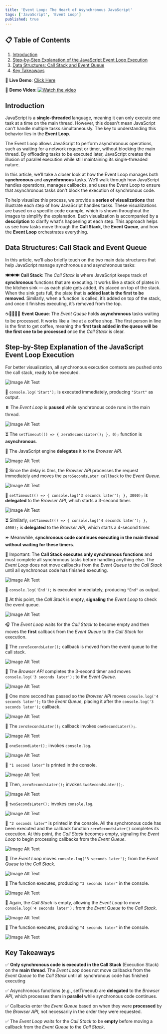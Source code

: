 ```yaml
---
title: 'Event Loop: The Heart of Asynchronous JavaScript'
tags: ['JavaScript', 'Event Loop']
published: true
---
```


## 📋 Table of Contents

1. [Introduction](#introduction)
2. [Step-by-Step Explanation of the JavaScript Event Loop Execution](#step-by-step-explanation-of-the-javascript-event-loop-execution)
3. [Data Structures: Call Stack and Event Queue](#data-structures-call-stack-and-event-queue)
4. [Key Takeaways](#key-takeaways)

🔗 **Live Demo**: [Click Here](https://beatrisilieva.github.io/event-loop)

🎥 **Demo Video**:
[![Watch the video](https://img.youtube.com/vi/LX0Mky7DvFc/maxresdefault.jpg)](https://www.youtube.com/watch?v=LX0Mky7DvFc)

## Introduction

JavaScript is a **single-threaded** language, meaning it can only execute one task at a time on the main thread. However, this doesn't mean JavaScript can't handle multiple tasks simultaneously. The key to understanding this behavior lies in the **Event Loop**.

The Event Loop allows JavaScript to perform asynchronous operations, such as waiting for a network request or timer, without blocking the main thread. By offloading tasks to be executed later, JavaScript creates the illusion of parallel execution while still maintaining its single-threaded nature.

In this article, we’ll take a closer look at how the Event Loop manages both **synchronous** and **asynchronous** tasks. We’ll walk through how JavaScript handles operations, manages callbacks, and uses the Event Loop to ensure that asynchronous tasks don't block the execution of synchronous code.

To help visualize this process, we provide a **series of visualizations** that illustrate each step of how JavaScript handles tasks. These visualizations are based on a specific code example, which is shown throughout the images to simplify the explanation. Each visualization is accompanied by a **description** to clarify what's happening at each step. This approach helps us see how tasks move through the **Call Stack**, the **Event Queue**, and how the **Event Loop** orchestrates everything.

## Data Structures: Call Stack and Event Queue

In this article, we’ll also briefly touch on the two main data structures that help JavaScript manage synchronous and asynchronous tasks:

🍽️🍽️🍽️ **Call Stack**: The _Call Stack_ is where JavaScript keeps track of **synchronous** functions that are executing. It works like a stack of plates in the kitchen sink — as each plate gets added, it’s placed on top of the stack. When the sink gets full, the plate that is **added last is the first to be removed**. Similarly, when a function is called, it’s added on top of the stack, and once it finishes executing, it’s removed from the top.

☕🚶‍♂️🚶‍♀️ **Event Queue**: The _Event Queue_ holds **asynchronous** tasks waiting to be processed. It works like a line at a coffee shop. The first person in line is the first to get coffee, meaning the **first task added in the queue will be the first one to be processed** once the _Call Stack_ is clear.

## Step-by-Step Explanation of the JavaScript Event Loop Execution

For better visualization, all synchronous execution contexts are pushed onto the call stack, ready to be executed.

![Image Alt Text](https://res.cloudinary.com/deztgvefu/image/upload/v1742224154/event-loop-images/1_sx5d55.png)

🚀 `console.log('Start');` is executed immediately, producing `"Start"` as output.

⏸️ The _Event Loop_ is **paused** while synchronous code runs in the main thread.

![Image Alt Text](https://res.cloudinary.com/deztgvefu/image/upload/v1742224154/event-loop-images/2_lrd6xk.png)

⏳ The `setTimeout(() => { zeroSecondsLater(); }, 0);` function is **asynchronous**.

🔄 The JavaScript engine **delegates** it to the _Browser API_.

![Image Alt Text](https://res.cloudinary.com/deztgvefu/image/upload/v1742224155/event-loop-images/3_k4gghd.png)

📩 Since the delay is 0ms, the _Browser API_ processes the request immediately and moves the `zeroSecondsLater callback` to the _Event Queue_.

![Image Alt Text](https://res.cloudinary.com/deztgvefu/image/upload/v1742224154/event-loop-images/4_skuq3q.png)

🔄 `setTimeout(() => { console.log('3 seconds later'); }, 3000);` is **delegated** to the _Browser API_, which starts a 3-second timer.

![Image Alt Text](https://res.cloudinary.com/deztgvefu/image/upload/v1742224153/event-loop-images/6_etrcce.png)

⏳ Similarly, `setTimeout(() => { console.log('4 seconds later'); }, 4000);` is **delegated** to the _Browser API_, which starts a 4-second timer.

⏩ Meanwhile, **synchronous code continues executing in the main thread without waiting for these timers**.

🛑 Important: The **Call Stack executes only synchronous functions** and must complete all synchronous tasks before handling anything else. The _Event Loop_ does not move callbacks from the _Event Queue_ to the _Call Stack_ until all synchronous code has finished executing.

![Image Alt Text](https://res.cloudinary.com/deztgvefu/image/upload/v1742224154/event-loop-images/7_o4fli9.png)

🚀 `console.log('End');` is executed immediately, producing `"End"` as output.

👀 At this point, the _Call Stack_ is empty, **signaling** the _Event Loop_ to check the event queue.

![Image Alt Text](https://res.cloudinary.com/deztgvefu/image/upload/v1742224151/event-loop-images/8_r4vfdp.png)

🎧 The _Event Loop_ waits for the _Call Stack_ to become empty and then moves the **first** callback from the _Event Queue_ to the _Call Stack_ for execution.

🔁 The `zeroSecondsLater();` callback is moved from the event queue to the call stack.

![Image Alt Text](https://res.cloudinary.com/deztgvefu/image/upload/v1742224152/event-loop-images/9_nnfwai.png)

📩 The _Browser API_ completes the 3-second timer and moves `console.log('3 seconds later');` to the _Event Queue_.

![Image Alt Text](https://res.cloudinary.com/deztgvefu/image/upload/v1742224153/event-loop-images/10_qgrxos.png)

📩 One more second has passed so the _Browser API_ moves `console.log('4 seconds later');` to the _Event Queue_, placing it after the `console.log('3 seconds later');` callback.

![Image Alt Text](https://res.cloudinary.com/deztgvefu/image/upload/v1742224153/event-loop-images/11_al93ze.png)

🔄 The `zeroSecondsLater();` callback invokes `oneSecondLater();`.

![Image Alt Text](https://res.cloudinary.com/deztgvefu/image/upload/v1742224152/event-loop-images/12_ipmhxg.png)

🔄 `oneSecondLater();` invokes `console.log`.

![Image Alt Text](https://res.cloudinary.com/deztgvefu/image/upload/v1742224152/event-loop-images/13_zuznvb.png)

💬 `"1 second later"` is printed in the console.

![Image Alt Text](https://res.cloudinary.com/deztgvefu/image/upload/v1742224151/event-loop-images/14_drg4vo.png)

🔄 Then, `zeroSecondsLater();` invokes `twoSecondsLater();`.

![Image Alt Text](https://res.cloudinary.com/deztgvefu/image/upload/v1742224151/event-loop-images/15_rz6tzh.png)

🔄 `twoSecondsLater();` invokes `console.log`.

![Image Alt Text](https://res.cloudinary.com/deztgvefu/image/upload/v1742224152/event-loop-images/16_cm8vs9.png)

💬 `"2 seconds later"` is printed in the console. All the synchronous code has been executed and the callback function `zeroSecondsLater()` completes its execution. At this point, the _Call Stack_ becomes empty, signaling the _Event Loop_ to begin processing callbacks from the _Event Queue_.

![Image Alt Text](https://res.cloudinary.com/deztgvefu/image/upload/v1742224152/event-loop-images/17_h9uu0b.png)

👀 The _Event Loop_ moves `console.log('3 seconds later');` from the _Event Queue_ to the _Call Stack_.

![Image Alt Text](https://res.cloudinary.com/deztgvefu/image/upload/v1742224154/event-loop-images/18_mwlxl3.png)

🚀 The function executes, producing `"3 seconds later"` in the console.

![Image Alt Text](https://res.cloudinary.com/deztgvefu/image/upload/v1742224153/event-loop-images/19_tc0tsh.png)

👀 Again, the _Call Stack_ is empty, allowing the _Event Loop_ to move `console.log('4 seconds later');` from the _Event Queue_ to the _Call Stack_.

![Image Alt Text](https://res.cloudinary.com/deztgvefu/image/upload/v1742224152/event-loop-images/20_k6tata.png)

🚀 The function executes, producing `"4 seconds later"` in the console.

![Image Alt Text](https://res.cloudinary.com/deztgvefu/image/upload/v1742224153/event-loop-images/21_lrn5kk.png)

## Key Takeaways

✅ **Only synchronous code is executed in the Call Stack** (Execution Stack) on the **main thread**. The _Event Loop_ does not move callbacks from the _Event Queue_ to the _Call Stack_ until all synchronous code has finished executing

✅ Asynchronous functions (e.g., setTimeout) are **delegated** to the _Browser API_, which processes them in **parallel** while synchronous code continues.

✅ Callbacks enter the _Event Queue_ based on when they were **processed** by the _Browser API_, not necessarily in the order they were requested.

✅ The _Event Loop_ waits for the _Call Stack_ to be **empty** before moving a callback from the _Event Queue_ to the _Call Stack_.

